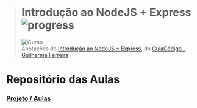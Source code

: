 ># **Introdução ao NodeJS + Express** ![progress](http://progressed.io/bar/44?title=completed "progress")
> ![Curso](https://udemy-images.udemy.com/course/750x422/1195840_1826.jpg)  
> Anotações do [Introdução ao NodeJS + Express](https://www.udemy.com/introducao-ao-node-js-express), do [GuiaCódigo - Guilherme Ferreira](https://www.udemy.com/introducao-ao-node-js-express/#instructor-1)

# Repositório das Aulas
### [Projeto / Aulas](https://github.com/RenatoSiqueira/Udemy_Introducao_ao_NodeJS_-_Express)